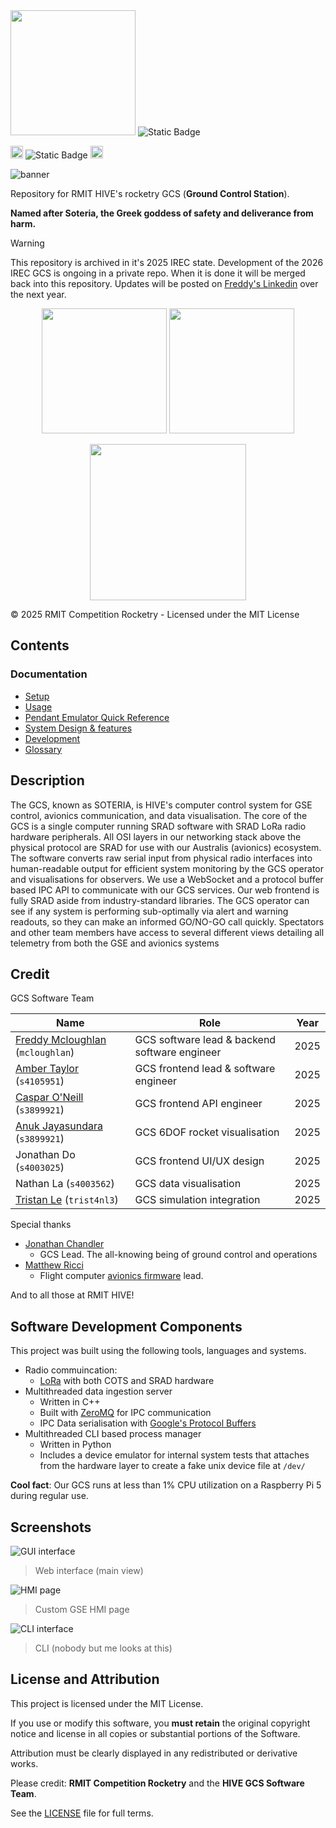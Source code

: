 <img height=200px src="docs/assets/graphical-banner.png">

<img alt="Static Badge" src="https://img.shields.io/badge/note-Temporarily_archived-9e6a05">

<p>
    <img src="https://raw.githubusercontent.com/RMIT-Competition-Rocketry/.github/refs/heads/main/assets/hive_badge.svg" height="20rem">
    <img alt="Static Badge" src="https://img.shields.io/badge/status-Deployed_for_IREC-limegreen">
    <img src="https://github.com/RMIT-Competition-Rocketry/GCS/actions/workflows/build_and_test_cpp.yml/badge.svg" height="20rem">
    <!-- <img src="https://img.shields.io/github/v/release/RMIT-Competition-Rocketry/GCS?label=version" height="20rem"> -->
</p>

![banner](docs/assets/banner.png)

Repository for RMIT HIVE's rocketry GCS (**Ground Control Station**). 

**Named after Soteria, the Greek goddess of safety and deliverance from harm.**

> [!WARNING]
> This repository is archived in it's 2025 IREC state. Development of the 2026 IREC GCS is ongoing in a private repo. When it is done it will be merged back into this repository. Updates will be posted on [Freddy's Linkedin](https://www.linkedin.com/in/freddy-mcloughlan/) over the next year.

<p align="center">
  <img src="docs/assets/serp2launchSetup.jpg" height="200px"/>
  <img src="docs/assets/serp2launch.jpg" height="200px">
</p>
<p align="center">
  <img src="docs/assets/irec2025stand.jpeg" height="250px"/>
</p>

© 2025 RMIT Competition Rocketry - Licensed under the MIT License    

## Contents

### Documentation

- [Setup](docs/setup.md)
- [Usage](docs/usage.md)
- [Pendant Emulator Quick Reference](docs/pendant_emulator.md)
- [System Design & features](docs/system_design.md)
- [Development](docs/development.md)
- [Glossary](docs/glossary.md)

<!-- ### Notes

- [Brainstorming](notes/brainstorming.md)
- [Data](notes/data.md) -->


## Description

The GCS, known as SOTERIA, is HIVE's computer control system for GSE control, avionics communication, and data visualisation. The core of the GCS is a single computer running SRAD software with SRAD LoRa radio hardware peripherals. All OSI layers in our networking stack above the physical protocol are SRAD for use with our Australis (avionics) ecosystem. The software converts raw serial input from physical radio interfaces into human-readable output for efficient system monitoring by the GCS operator and visualisations for observers. We use a WebSocket and a protocol buffer based IPC API to communicate with our GCS services. Our web frontend is fully SRAD aside from industry-standard libraries. The GCS operator can see if any system is performing sub-optimally via alert and warning readouts, so they can make an informed GO/NO-GO call quickly. Spectators and other team members have access to several different views detailing all telemetry from both the GSE and avionics systems

## Credit

GCS Software Team

| Name | Role | Year |
| --- | --- | --- |
| [Freddy Mcloughlan](https://www.linkedin.com/in/freddy-mcloughlan/) (`mcloughlan`)  | GCS software lead & backend software engineer | 2025 |
| [Amber Taylor](https://www.linkedin.com/in/amber-taylor-20bb63264/) (`s4105951`)  | GCS frontend lead & software engineer | 2025 |
| [Caspar O'Neill](https://www.linkedin.com/in/caspar-oneill/) (`s3899921`)  | GCS frontend API engineer | 2025 |
| [Anuk Jayasundara](https://www.linkedin.com/in/anuk-jayasundara-ab440b1aa/) (`s3899921`)  | GCS 6DOF rocket visualisation | 2025 |
| Jonathan Do (`s4003025`)  | GCS frontend UI/UX design | 2025 |
| Nathan La (`s4003562`)  | GCS data visualisation | 2025 |
| [Tristan Le](https://www.linkedin.com/in/trist4nl3/) (`trist4nl3`) | GCS simulation integration | 2025 |

Special thanks

- [Jonathan Chandler](https://www.linkedin.com/in/jonathan-chandler-03474b1ba/)
    - GCS Lead. The all-knowing being of ground control and operations
- [Matthew Ricci](https://www.linkedin.com/in/matthewricci-embedded/)
    - Flight computer [avionics firmware](https://github.com/RMIT-Competition-Rocketry/Australis-Avionics-firmware) lead.

And to all those at RMIT HIVE!

## Software Development Components

This project was built using the following tools, languages and systems.

- Radio commuincation:
    - [LoRa](https://en.wikipedia.org/wiki/LoRa) with both COTS and SRAD hardware
- Multithreaded data ingestion server
    - Written in C++
    - Built with [ZeroMQ](https://zeromq.org/) for IPC communication
    - IPC Data serialisation with [Google's Protocol Buffers](https://protobuf.dev/)
- Multithreaded CLI based process manager
    - Written in Python
    - Includes a device emulator for internal system tests that attaches from the hardware layer to create a fake unix device file at `/dev/`

**Cool fact**: Our GCS runs at less than 1% CPU utilization on a Raspberry Pi 5 during regular use.

## Screenshots

![GUI interface](docs/assets/frontend-example.png)

> Web interface (main view)

![HMI page](docs/assets/hmi-example.png)

> Custom GSE HMI page

![CLI interface](docs/assets/cli.png)

> CLI (nobody but me looks at this)

## License and Attribution

This project is licensed under the MIT License.

If you use or modify this software, you **must retain** the original copyright
notice and license in all copies or substantial portions of the Software.

Attribution must be clearly displayed in any redistributed or derivative works.

Please credit: **RMIT Competition Rocketry** and the **HIVE GCS Software Team**.

See the [LICENSE](LICENSE) file for full terms.
